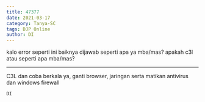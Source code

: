 ```yaml
---
title: 47377
date: 2021-03-17
category: Tanya-SC
tags: DJP Online
author: DI
---
```


kalo error seperti ini baiknya dijawab seperti apa ya mba/mas? apakah c3l atau seperti apa mba/mas?

---

C3L dan coba berkala ya, ganti browser, jaringan serta matikan antivirus dan windows firewall

`DI`
